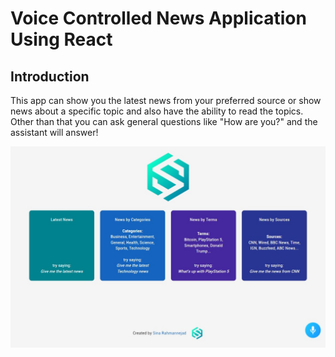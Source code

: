# Voice Controlled News Application Using React
## Introduction
This app can show you the latest news from your preferred source or show news about a specific topic and also have the ability to read the topics. Other than that you can ask general questions like "How are you?" and the assistant will answer!

![Voice Controlled React News Application](src\media\Voice-Controlled-News-Application.jpg)